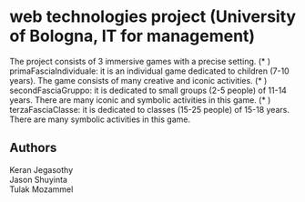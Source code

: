 # web technologies project (University of Bologna, IT for management)
The project consists of 3 immersive games with a precise setting.
  (* ) primaFasciaIndividuale: it is an individual game dedicated to children (7-10 years). The game consists of many creative and iconic activities.
  (* ) secondFasciaGruppo: it is dedicated to small groups (2-5 people) of 11-14 years. There are many iconic and symbolic activities in this game.
  (* ) terzaFasciaClasse: it is dedicated to classes (15-25 people) of 15-18 years. There are many symbolic activities in this game.

## Authors
Keran Jegasothy <br/>
Jason Shuyinta  <br/>
Tulak Mozammel
